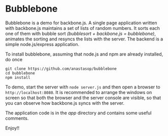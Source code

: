 
Bubblebone
==========

Bubblebone is a demo for backbone.js. A single page application written with backbone.js
maintains a set of lists of random numbers. It sorts each one of them with bubble sort
_(bubblesort + backbone.js = bubblebone)_, animates the sorting and resyncs the lists
 with the server. The backend is a simple node.js/express application.

To install bubblebone, assuming that node.js and npm are already installed, do once
```
git clone https://github.com/anastasop/bubblebone
cd bubblebone
npm install
```

To demo, start the server with `node server.js` and then open a browser to `http://localhost:8080`.
It is recommended to arrange the windows on screen so that both the browser and the server
console are visible, so that you can observe how backbone.js syncs with the server.

The application code is in the _app_ directory and contains some useful comments.

Enjoy!!
